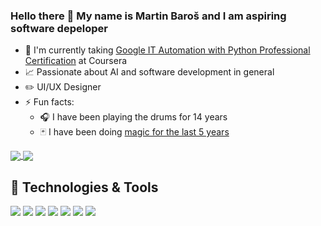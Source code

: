 ### Hello there :wave: My name is Martin Baroš and I am aspiring software depeloper

- 🧠 I'm currently taking [Google IT Automation with Python Professional Certification](https://www.coursera.org/professional-certificates/google-it-automation) at Coursera
- :chart_with_upwards_trend: Passionate about AI and software development in general
- :pencil2: UI/UX Designer
- ⚡ Fun facts:
  - :headphones: I have been playing the drums for 14 years
  - :black_joker: I have been doing [magic  for the last 5 years](https://www.instagram.com/mnmkemnm/)
  
<a href="https://github.com/martinbaros">
<img align="center" src = "https://github-readme-stats.vercel.app/api/top-langs?username=martinbaros&count_private=true&title_color=ffffff&text_color=c9cacc&icon_color=2bbc8a&bg_color=1d1f21"/>
</a>  

<a href="https://github.com/martinbaros">
<img align="center" src = "https://github-readme-stats.vercel.app/api?username=martinbaros&count_private=true&title_color=ffffff&text_color=c9cacc&icon_color=2bbc8a&bg_color=1d1f21&hide=stars,prs,issues,contribs"/>  
</a>

## 🔧 Technologies & Tools
![](https://img.shields.io/badge/Editor-Atom-informational?style=flat&logo=atom&logoColor=white&color=2bbc8a)
![](https://img.shields.io/badge/Code-Python-informational?style=flat&logo=python&logoColor=white&color=2bbc8a)
![](https://img.shields.io/badge/Code-Cpp-informational?style=flat&logo=c%2B%2B&logoColor=white&color=2bbc8a)
![](https://img.shields.io/badge/Code-Flutter-informational?style=flat&logo=flutter&logoColor=white&color=2bbc8a)
![](https://img.shields.io/badge/Code-TypeScript-informational?style=flat&logo=typescript&logoColor=white&color=2bbc8a)
![](https://img.shields.io/badge/Code-Angular-informational?style=flat&logo=angular&logoColor=white&color=2bbc8a)
![](https://img.shields.io/badge/Tools-Red_Hat_OpenShift-informational?style=flat&logo=red-hat-open-shift&logoColor=white&color=2bbc8a)


<!--
**martinbaros/martinbaros** is a ✨ _special_ ✨ repository because its `README.md` (this file) appears on your GitHub profile.

Here are some ideas to get you started:
- 🔭 I’m currently working on ...
- 🌱 I’m currently learning ...
- 👯 I’m looking to collaborate on ...
- 🤔 I’m looking for help with ...
- 💬 Ask me about ...
- 📫 How to reach me: ...
- 😄 Pronouns: ...
- ⚡ Fun fact: ...
-->

